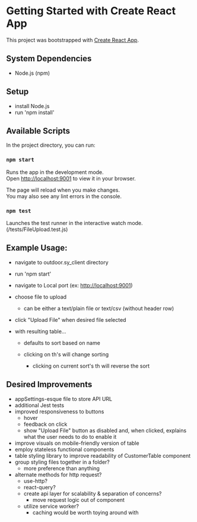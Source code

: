 # Getting Started with Create React App

This project was bootstrapped with [Create React App](https://github.com/facebook/create-react-app).

## System Dependencies
* Node.js (npm)

## Setup
* install Node.js
* run 'npm install'

## Available Scripts

In the project directory, you can run:

### `npm start`

Runs the app in the development mode.\
Open [http://localhost:9001](http://localhost:9001) to view it in your browser.

The page will reload when you make changes.\
You may also see any lint errors in the console.

### `npm test`

Launches the test runner in the interactive watch mode.\
(/tests/FileUpload.test.js)

## Example Usage:

* navigate to outdoor.sy_client directory

* run 'npm start'

* navigate to Local port (ex: [http://localhost:9001](http://localhost:9001))

* choose file to upload
    * can be either a text/plain file or text/csv (without header row)

* click "Upload File" when desired file selected

* with resulting table...

    * defaults to sort based on name

    * clicking on th's will change sorting

        * clicking on current sort's th will reverse the sort

## Desired Improvements
* appSettings-esque file to store API URL
* additional Jest tests
* improved responsiveness to buttons
   * hover
   * feedback on click
   * show "Upload File" button as disabled and, when clicked, explains what the user needs to do to enable it
* improve visuals on mobile-friendly version of table
* employ stateless functional components
* table styling library to improve readability of CustomerTable component
* group styling files together in a folder?
   * more preference than anything
* alternate methods for http request?
   * use-http?
   * react-query?
   * create api layer for scalability & separation of concerns?
      * move request logic out of component
   * utilize service worker?
      * caching would be worth toying around with
